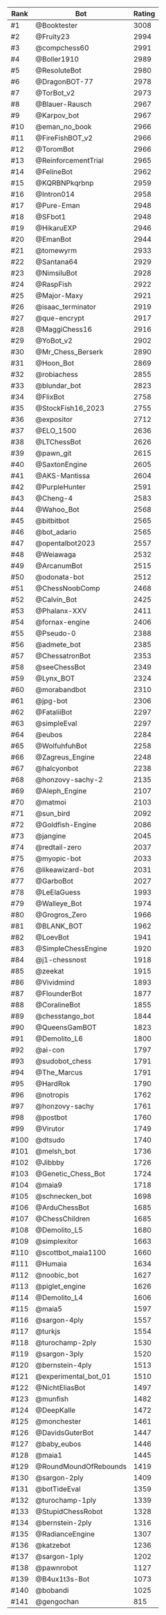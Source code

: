 Rank|Bot|Rating
---|---|---
#1|@Booktester|3008
#2|@Fruity23|2994
#3|@compchess60|2991
#4|@Boller1910|2989
#5|@ResoluteBot|2980
#6|@DragonBOT-77|2978
#7|@TorBot_v2|2973
#8|@Blauer-Rausch|2967
#9|@Karpov_bot|2967
#10|@eman_no_book|2966
#11|@FireFishBOT_v2|2966
#12|@ToromBot|2966
#13|@ReinforcementTrial|2965
#14|@FelineBot|2962
#15|@KQRBNPkqrbnp|2959
#16|@Intron014|2958
#17|@Pure-Eman|2948
#18|@SFbot1|2948
#19|@HikaruEXP|2946
#20|@EmanBot|2944
#21|@tomewyrm|2933
#22|@Santana64|2929
#23|@NimsiluBot|2928
#24|@RaspFish|2922
#25|@Major-Maxy|2921
#26|@isaac_terminator|2919
#27|@que-encrypt|2917
#28|@MaggiChess16|2916
#29|@YoBot_v2|2902
#30|@Mr_Chess_Berserk|2890
#31|@Hoon_Bot|2869
#32|@robiachess|2855
#33|@blundar_bot|2823
#34|@FlixBot|2758
#35|@StockFish16_2023|2755
#36|@expositor|2712
#37|@ELO_1500|2636
#38|@LTChessBot|2626
#39|@pawn_git|2615
#40|@SaxtonEngine|2605
#41|@AKS-Mantissa|2604
#42|@PurpleHunter|2591
#43|@Cheng-4|2583
#44|@Wahoo_Bot|2568
#45|@bitbitbot|2565
#46|@bot_adario|2565
#47|@opentalbot2023|2557
#48|@Weiawaga|2532
#49|@ArcanumBot|2515
#50|@odonata-bot|2512
#51|@ChessNoobComp|2468
#52|@Calvin_Bot|2425
#53|@Phalanx-XXV|2411
#54|@fornax-engine|2406
#55|@Pseudo-0|2388
#56|@admete_bot|2385
#57|@ChessatronBot|2353
#58|@seeChessBot|2349
#59|@Lynx_BOT|2324
#60|@morabandbot|2310
#61|@jpg-bot|2306
#62|@FataliiBot|2297
#63|@simpleEval|2297
#64|@eubos|2284
#65|@WolfuhfuhBot|2258
#66|@Zagreus_Engine|2248
#67|@halcyonbot|2238
#68|@honzovy-sachy-2|2135
#69|@Aleph_Engine|2107
#70|@matmoi|2103
#71|@sun_bird|2092
#72|@Goldfish-Engine|2086
#73|@jangine|2045
#74|@redtail-zero|2037
#75|@myopic-bot|2033
#76|@likeawizard-bot|2031
#77|@GarboBot|2027
#78|@LeElaGuess|1993
#79|@Walleye_Bot|1974
#80|@Grogros_Zero|1966
#81|@BLANK_BOT|1962
#82|@LoevBot|1941
#83|@SimpleChessEngine|1920
#84|@j1-chessnost|1918
#85|@zeekat|1915
#86|@Vividmind|1893
#87|@FlounderBot|1877
#88|@CoralineBot|1855
#89|@chesstango_bot|1844
#90|@QueensGamBOT|1823
#91|@Demolito_L6|1800
#92|@ai-con|1797
#93|@sudobot_chess|1791
#94|@The_Marcus|1791
#95|@HardRok|1790
#96|@notropis|1762
#97|@honzovy-sachy|1761
#98|@postbot|1760
#99|@Virutor|1749
#100|@dtsudo|1740
#101|@melsh_bot|1736
#102|@Jibbby|1726
#103|@Genetic_Chess_Bot|1724
#104|@maia9|1718
#105|@schnecken_bot|1698
#106|@ArduChessBot|1685
#107|@ChessChildren|1685
#108|@Demolito_L5|1680
#109|@simplexitor|1663
#110|@scottbot_maia1100|1660
#111|@Humaia|1634
#112|@noobic_bot|1627
#113|@piglet_engine|1626
#114|@Demolito_L4|1606
#115|@maia5|1597
#116|@sargon-4ply|1557
#117|@turkjs|1554
#118|@turochamp-2ply|1530
#119|@sargon-3ply|1520
#120|@bernstein-4ply|1513
#121|@experimental_bot_01|1510
#122|@NichtEliasBot|1497
#123|@munfish|1482
#124|@DeepKalle|1472
#125|@monchester|1461
#126|@DavidsGuterBot|1447
#127|@baby_eubos|1446
#128|@maia1|1445
#129|@RoundMoundOfRebounds|1419
#130|@sargon-2ply|1409
#131|@botTideEval|1359
#132|@turochamp-1ply|1339
#133|@StupidChessRobot|1328
#134|@bernstein-2ply|1316
#135|@RadianceEngine|1307
#136|@katzebot|1236
#137|@sargon-1ply|1202
#138|@pawnrobot|1127
#139|@B4ux1t3s-Bot|1073
#140|@bobandi|1025
#141|@gengochan|815
